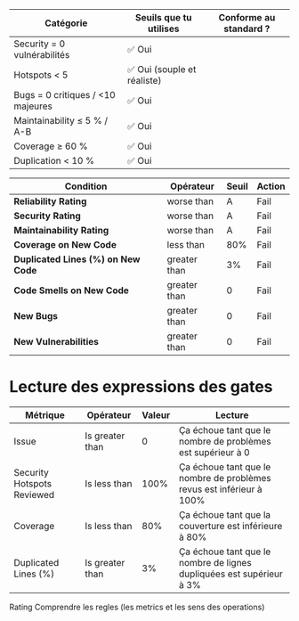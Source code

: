 | Catégorie                         | Seuils que tu utilises     | Conforme au standard ? |
| --------------------------------- | -------------------------- | ---------------------- |
| Security = 0 vulnérabilités       | ✅ Oui                      |                        |
| Hotspots < 5                      | ✅ Oui (souple et réaliste) |                        |
| Bugs = 0 critiques / <10 majeures | ✅ Oui                      |                        |
| Maintainability ≤ 5 % / A-B       | ✅ Oui                      |                        |
| Coverage ≥ 60 %                   | ✅ Oui                      |                        |
| Duplication < 10 %                | ✅ Oui                      |                        |



| **Condition**                        | **Opérateur** | **Seuil** | **Action** |
| ------------------------------------ | ------------- | --------- | ---------- |
| **Reliability Rating**               | worse than    | A         | Fail       |
| **Security Rating**                  | worse than    | A         | Fail       |
| **Maintainability Rating**           | worse than    | A         | Fail       |
| **Coverage on New Code**             | less than     | 80%       | Fail       |
| **Duplicated Lines (%) on New Code** | greater than  | 3%        | Fail       |
| **Code Smells on New Code**          | greater than  | 0         | Fail       |
| **New Bugs**                         | greater than  | 0         | Fail       |
| **New Vulnerabilities**              | greater than  | 0         | Fail       |


# Lecture des expressions des gates 

| Métrique                     | Opérateur        | Valeur | Lecture                                                                 |
|-------------------------------|----------------|--------|------------------------------------------------------------------------|
| Issue                         | Is greater than | 0      | Ça échoue tant que le nombre de problèmes est supérieur à 0             |
| Security Hotspots Reviewed    | Is less than    | 100%   | Ça échoue tant que le nombre de problèmes revus est inférieur à 100%   |
| Coverage                      | Is less than    | 80%    | Ça échoue tant que la couverture est inférieure à 80%                  |
| Duplicated Lines (%)          | Is greater than | 3%     | Ça échoue tant que le nombre de lignes dupliquées est supérieur à 3%   |


Rating 
Comprendre les regles (les metrics et les sens des operations)

